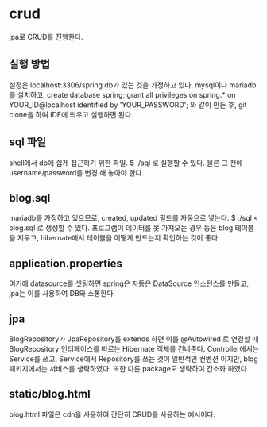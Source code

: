 # crud
jpa로 CRUD를 진행한다.

## 실행 방법
설정은 localhost:3306/spring db가 있는 것을 가정하고 있다.
mysql이나 mariadb를 설치하고,
create database spring;
grant all privileges on spring.* on YOUR_ID@localhost identified by 'YOUR_PASSWORD';
와 같이 만든 후,
git clone을 하여 IDE에 띄우고 실행하면 된다.

## sql 파일
shell에서 db에 쉽게 접근하기 위한 파일.
$ ./sql
로 실행할 수 있다.
물론 그 전에 username/password를 변경 해 놓아야 한다.

## blog.sql
mariadb를 가정하고 있으므로, created, updated 필드를 자동으로 넣는다.
$ ./sql < blog.sql
로 생성할 수 있다.
프로그램이 데이터를 못 가져오는 경우 등은 blog 테이블을 지우고, hibernate에서 테이블을 어떻게 만드는지 확인하는 것이 좋다.

## application.properties
여기에 datasource를 셋팅하면 spring은 자동은 DataSource 인스턴스를 만들고,
jpa는 이를 사용하여 DB와 소통한다.

## jpa
BlogRepository가 JpaRepository를 extends 하면 이를 @Autowired 로 연결할 때
BlogRepository 인터페이스를 따르는 Hibernate 객체를 건네준다.
Controller에서는 Service를 쓰고, Service에서 Repository를 쓰는 것이 일반적인 컨벤션 이지만,
blog 패키지에서는 서비스를 생략하였다.
또한 다른 package도 생략하여 간소화 하였다.

## static/blog.html
blog.html 파일은 cdn을 사용하여 간단히 CRUD를 사용하는 예시이다.
